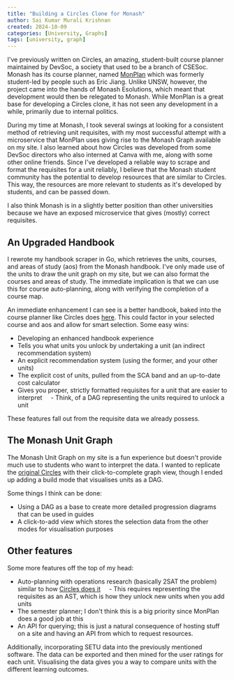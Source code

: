 ```yaml
---
title: "Building a Circles Clone for Monash"
author: Sai Kumar Murali Krishnan
created: 2024-10-09 
categories: [University, Graphs]
tags: [university, graph]
---
```



I've previously written on Circles, an amazing, student-built course planner maintained by DevSoc, a society that used to be a branch of CSESoc. Monash has its course planner, named [MonPlan](https://monplan.apps.monash.edu/) which was formerly student-led by people such as Eric Jiang. Unlike UNSW, however, the project came into the hands of Monash Esolutions, which meant that development would then be relegated to Monash. While MonPlan is a great base for developing a Circles clone, it has not seen any development in a while, primarily due to internal politics.

During my time at Monash, I took several swings at looking for a consistent method of retrieving unit requisites, with my most successful attempt with a microservice that MonPlan uses giving rise to the Monash Graph available on my site. I also learned about how Circles was developed from some DevSoc directors who also interned at Canva with me, along with some other online friends. Since I've developed a reliable way to scrape and format the requisites for a unit reliably, I believe that the Monash student community has the potential to develop resources that are similar to Circles. This way, the resources are more relevant to students as it's developed by students, and can be passed down.

I also think Monash is in a slightly better position than other universities because we have an exposed microservice that gives (mostly) correct requisites.

## An Upgraded Handbook

I rewrote my handbook scraper in Go, which retrieves the units, courses, and areas of study (aos) from the Monash handbook. I've only made use of the units to draw the unit graph on my site, but we can also format the courses and areas of study. The immediate implication is that we can use this for course auto-planning, along with verifying the completion of a course map.

An immediate enhancement I can see is a better handbook, baked into the course planner like Circles does [here](https://circles.csesoc.app/course-selector). This could factor in your selected course and aos and allow for smart selection. Some easy wins:

- Developing an enhanced handbook experience 
- Tells you what units you unlock by undertaking a unit (an indirect recommendation system)
- An explicit recommendation system (using the former, and your other units)
- The explicit cost of units, pulled from the SCA band and an up-to-date cost calculator
- Gives you proper, strictly formatted requisites for a unit that are easier to interpret 
    - Think, of a DAG representing the units required to unlock a unit

These features fall out from the requisite data we already possess.


## The Monash Unit Graph

The Monash Unit Graph on my site is a fun experience but doesn't provide much use to students who want to interpret the data. I wanted to replicate the [original Circles](https://circles360.github.io/#/3778/COMPA1/FINSA2) with their click-to-complete graph view, though I ended up adding a build mode that visualises units as a DAG. 

Some things I think can be done:

- Using a DAG as a base to create more detailed progression diagrams that can be used in guides
- A click-to-add view which stores the selection data from the other modes for visualisation purposes


## Other features

Some more features off the top of my head:

- Auto-planning with operations research (basically 2SAT the problem) similar to how [Circles does it](https://devsoc.atlassian.net/wiki/spaces/C/pages/754356/Auto-Planning)
    - This requires representing the requisites as an AST, which is how they unlock new units when you add units
- The semester planner; I don't think this is a big priority since MonPlan does a good job at this
- An API for querying; this is just a natural consequence of hosting stuff on a site and having an API from which to request resources. 


Additionally, incorporating SETU data into the previously mentioned software. The data can be exported and then mined for the user ratings for each unit. Visualising the data gives you a way to compare units with the different learning outcomes.